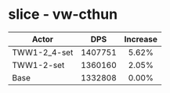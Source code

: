 # slice - vw-cthun
| Actor | DPS | Increase |
|---|:---:|:---:|
|TWW1-2_4-set|1407751|5.62%|
|TWW1-2-set|1360160|2.05%|
|Base|1332808|0.00%|
